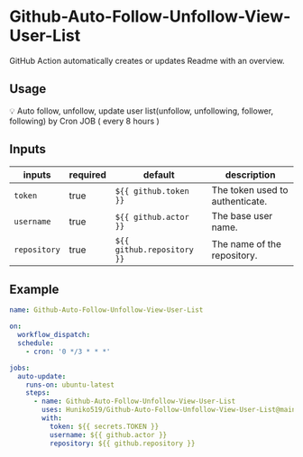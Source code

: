 # Github-Auto-Follow-Unfollow-View-User-List

GitHub Action automatically creates or updates Readme with an overview.

## Usage

💡 Auto follow, unfollow, update user list(unfollow, unfollowing, follower, following) by Cron JOB ( every 8 hours )

## Inputs

| inputs                   | required | default               | description |
|--------------------------|----------|-----------------------|-------------|
| `token`           	     | true     | `${{ github.token }}` | The token used to authenticate. |
| `username`               | true     | `${{ github.actor }}` | The base user name. |
| `repository`             | true     | `${{ github.repository }}` | The name of the repository. |

## Example

```yaml
name: Github-Auto-Follow-Unfollow-View-User-List

on:
  workflow_dispatch:
  schedule:
    - cron: '0 */3 * * *'

jobs:
  auto-update:
    runs-on: ubuntu-latest
    steps:
      - name: Github-Auto-Follow-Unfollow-View-User-List
        uses: Huniko519/Github-Auto-Follow-Unfollow-View-User-List@main
        with:
          token: ${{ secrets.TOKEN }}
          username: ${{ github.actor }}
          repository: ${{ github.repository }}
```

